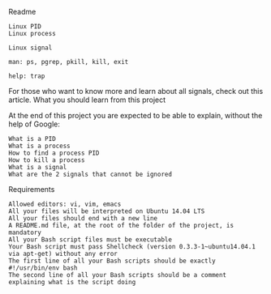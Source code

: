 
Readme

    Linux PID
    Linux process

    Linux signal

    man: ps, pgrep, pkill, kill, exit

    help: trap

For those who want to know more and learn about all signals, check out this article.
What you should learn from this project

At the end of this project you are expected to be able to explain, without the help of Google:

    What is a PID
    What is a process
    How to find a process PID
    How to kill a process
    What is a signal
    What are the 2 signals that cannot be ignored

Requirements

    Allowed editors: vi, vim, emacs
    All your files will be interpreted on Ubuntu 14.04 LTS
    All your files should end with a new line
    A README.md file, at the root of the folder of the project, is mandatory
    All your Bash script files must be executable
    Your Bash script must pass Shellcheck (version 0.3.3-1~ubuntu14.04.1 via apt-get) without any error
    The first line of all your Bash scripts should be exactly #!/usr/bin/env bash
    The second line of all your Bash scripts should be a comment explaining what is the script doing


